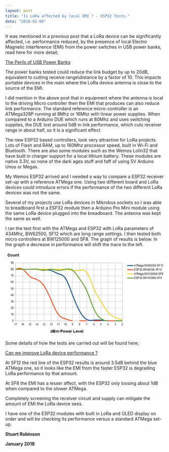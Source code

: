 ```yaml
---
layout: post
title: "Is LoRa affected by local EMI ? - ESP32 Tests."
date: "2018-01-09"
---
```


It was mentioned in a previous post that a LoRa device can be significantly affected, i.e. performance reduced, by the presence of local Electro Magnetic Interference (EMI) from the power switches in USB power banks, read here for more detail;

[The Perils of USB Power Banks](https://stuartsprojects.github.io/2017/02/28/the-perils-of-usb-power-banks.html)

The power banks tested could reduce the link budget by up to 20dB, equivalent to cutting receive range\\distance by a factor of 10. This impacts portable devices in the main where the LoRa device antenna is close to the source of the EMI.

I did mention in the above post that in equipment where the antenna is local to the driving Micro controller then the EMI that produces can also reduce link performance. The standard reference micro-controller is an ATMega328P running at 8Mhz or 16Mhz with linear power supplies. When compared to a Arduino DUE which runs at 80Mhz and uses switching supplies, the DUE lost around 5dB in link performance, which cuts receiver range in about half, so it is a significant effect.

The new ESP32 based controllers, look very attractive for LoRa projects. Lots of Flash and RAM, up to 160Mhz processor speed, built in Wi-Fi and Bluetooth. There are also some modules such as the Wemos Lolin32 that have built in charger support for a local lithium battery. These modules are native 3.3V, so none of the dark ages stuff and faff of using 5V Arduino Unos or Megas.

My Wemos ESP32 arrived and I needed a way to compare a ESP32 receiver set-up with a reference ATMega one. Using two different board and LoRa devices could introduce errors if the performance of the two different LoRa devices was not the same.

Several of my projects use LoRa devices in Mikrobus sockets so I was able to breadboard first a ESP32 module then a Arduino Pro Mini module using the same LoRa device plugged into the breadboard. The antenna was kept the same as well.

I ran the test first with the ATMega and ESP32 with LoRa parameters of 434Mhz, BW62500, SF12 which are long range settings. I then tested both micro controllers at BW125000 and SF8. The graph of results is below. In the graph a decrease in performance will shift the trace to the left.

![ATMega versus ESP32](/images/ATMega-versus-ESP32_thumb.jpg "ATMega versus ESP32")

Some details of how the tests are carried out will be found here;

[Can we improve LoRa device performance ?](https://stuartsprojects.github.io/2018/01/09/can-we-improve-lora-performance.html)

At SF12 the red line of the ESP32 results is around 3.5dB behind the blue ATMega one, so it looks like the EMI from the faster ESP32 is degrading LoRa performance by that amount.

At SF8 the EMI has a lesser affect, with the ESP32 only loosing about 1dB when compared to the slower ATMega.

Completely screening the receiver circuit and supply can mitigate the amount of EMI the LoRa device sees.

I have one of the ESP32 modules with built in LoRa and OLED display on order and will be checking its performance versus a standard ATMega set-up.

**Stuart Robinson**

**January 2018**
